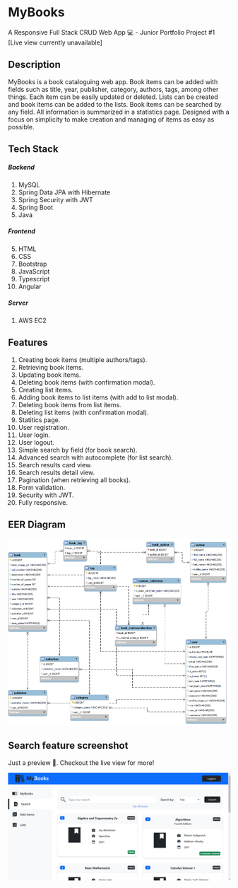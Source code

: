 # MyBooks
A Responsive Full Stack CRUD Web App 💻 - Junior Portfolio Project #1
[Live view currently unavailable]
<br>

## Description
MyBooks is a book cataloguing web app. Book items can be added with fields such as title, year, publisher, category, authors, tags, among other things.
Each item can be easily updated or deleted. Lists can be created and book items can be added to the lists. Book items can be searched by any field. All information is summarized in a statistics page. Designed with a focus on simplicity to make creation and managing of items as easy as possible.

## Tech Stack
##### Backend
1. MySQL
2. Spring Data JPA with Hibernate
3. Spring Security with JWT
3. Spring Boot
4. Java

##### Frontend
5. HTML
6. CSS
7. Bootstrap
8. JavaScript
9. Typescript
10. Angular

##### Server
1. AWS EC2

## Features
1. Creating book items (multiple authors/tags).
2. Retrieving book items.
3. Updating book items.
4. Deleting book items (with confirmation modal). 
5. Creating list items.
6. Adding book items to list items (with add to list modal).
7. Deleting book items from list items.
8. Deleting list items (with confirmation modal).
9. Statitics page.
10. User registration.
11. User login.
12. User logout.
13. Simple search by field (for book search).
14. Advanced search with autocomplete (for list search).
15. Search results card view.
16. Search results detail view.
17. Pagination (when retrieving all books).
18. Form validation.
19. Security with JWT.
20. Fully responsive.

## EER Diagram
![alt text](https://raw.githubusercontent.com/edgarfrancisco2022/myBooks_app/main/MyBooks%20EER%20Diagram.png)

## Search feature screenshot
Just a preview 👀. Checkout the live view for more!

![alt text](https://github.com/edgarfrancisco2022/myBooks_app/blob/main/search%20feature%20screenshot.png?raw=true)





